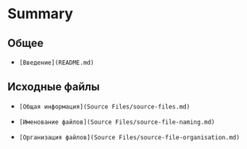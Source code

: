# Summary

## Общее

*     [Введение](README.md)

## Исходные файлы

*     [Общая информация](Source Files/source-files.md)
*     [Именование файлов](Source Files/source-file-naming.md)
*     [Организация файлов](Source Files/source-file-organisation.md)



